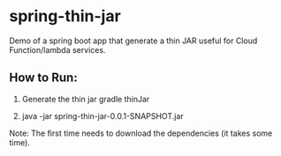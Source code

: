 # spring-thin-jar
Demo of a spring boot app that generate a thin JAR useful for Cloud Function/lambda services.

## How to Run:
1) Generate the thin jar
gradle thinJar

2) java -jar spring-thin-jar-0.0.1-SNAPSHOT.jar

Note: The first time needs to download the dependencies (it takes some time).
